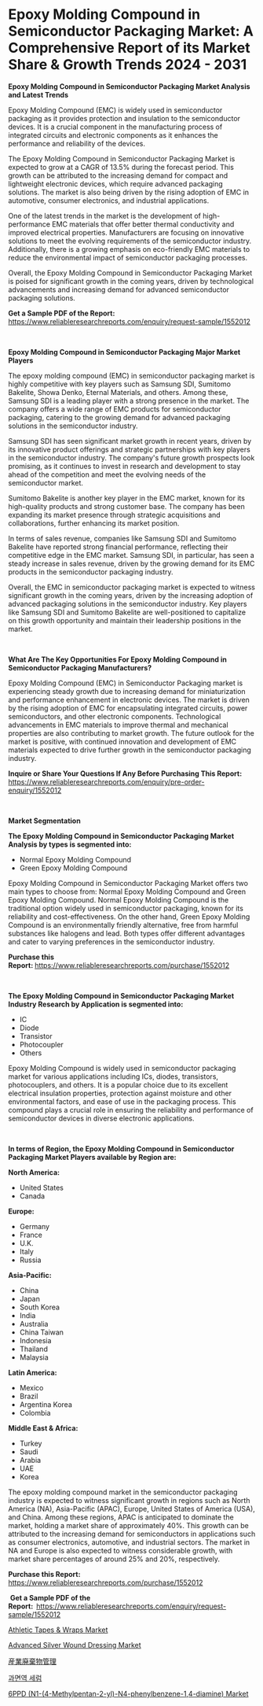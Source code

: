<p><h1>Epoxy Molding Compound in Semiconductor Packaging Market: A Comprehensive Report of its Market Share & Growth Trends 2024 - 2031</h1></p><p><strong>Epoxy Molding Compound in Semiconductor Packaging Market Analysis and Latest Trends</strong></p>
<p><p>Epoxy Molding Compound (EMC) is widely used in semiconductor packaging as it provides protection and insulation to the semiconductor devices. It is a crucial component in the manufacturing process of integrated circuits and electronic components as it enhances the performance and reliability of the devices.</p><p>The Epoxy Molding Compound in Semiconductor Packaging Market is expected to grow at a CAGR of 13.5% during the forecast period. This growth can be attributed to the increasing demand for compact and lightweight electronic devices, which require advanced packaging solutions. The market is also being driven by the rising adoption of EMC in automotive, consumer electronics, and industrial applications.</p><p>One of the latest trends in the market is the development of high-performance EMC materials that offer better thermal conductivity and improved electrical properties. Manufacturers are focusing on innovative solutions to meet the evolving requirements of the semiconductor industry. Additionally, there is a growing emphasis on eco-friendly EMC materials to reduce the environmental impact of semiconductor packaging processes.</p><p>Overall, the Epoxy Molding Compound in Semiconductor Packaging Market is poised for significant growth in the coming years, driven by technological advancements and increasing demand for advanced semiconductor packaging solutions.</p></p>
<p><strong>Get a Sample PDF of the Report:&nbsp;</strong> <a href="https://www.reliableresearchreports.com/enquiry/request-sample/1552012">https://www.reliableresearchreports.com/enquiry/request-sample/1552012</a></p>
<p>&nbsp;</p>
<p><strong>Epoxy Molding Compound in Semiconductor Packaging Major Market Players</strong></p>
<p><p>The epoxy molding compound (EMC) in semiconductor packaging market is highly competitive with key players such as Samsung SDI, Sumitomo Bakelite, Showa Denko, Eternal Materials, and others. Among these, Samsung SDI is a leading player with a strong presence in the market. The company offers a wide range of EMC products for semiconductor packaging, catering to the growing demand for advanced packaging solutions in the semiconductor industry.</p><p>Samsung SDI has seen significant market growth in recent years, driven by its innovative product offerings and strategic partnerships with key players in the semiconductor industry. The company's future growth prospects look promising, as it continues to invest in research and development to stay ahead of the competition and meet the evolving needs of the semiconductor market.</p><p>Sumitomo Bakelite is another key player in the EMC market, known for its high-quality products and strong customer base. The company has been expanding its market presence through strategic acquisitions and collaborations, further enhancing its market position.</p><p>In terms of sales revenue, companies like Samsung SDI and Sumitomo Bakelite have reported strong financial performance, reflecting their competitive edge in the EMC market. Samsung SDI, in particular, has seen a steady increase in sales revenue, driven by the growing demand for its EMC products in the semiconductor packaging industry.</p><p>Overall, the EMC in semiconductor packaging market is expected to witness significant growth in the coming years, driven by the increasing adoption of advanced packaging solutions in the semiconductor industry. Key players like Samsung SDI and Sumitomo Bakelite are well-positioned to capitalize on this growth opportunity and maintain their leadership positions in the market.</p></p>
<p>&nbsp;</p>
<p><strong>What Are The Key Opportunities For Epoxy Molding Compound in Semiconductor Packaging Manufacturers?</strong></p>
<p><p>Epoxy Molding Compound (EMC) in Semiconductor Packaging market is experiencing steady growth due to increasing demand for miniaturization and performance enhancement in electronic devices. The market is driven by the rising adoption of EMC for encapsulating integrated circuits, power semiconductors, and other electronic components. Technological advancements in EMC materials to improve thermal and mechanical properties are also contributing to market growth. The future outlook for the market is positive, with continued innovation and development of EMC materials expected to drive further growth in the semiconductor packaging industry.</p></p>
<p><strong>Inquire or Share Your Questions If Any Before Purchasing This Report:</strong> <a href="https://www.reliableresearchreports.com/enquiry/pre-order-enquiry/1552012">https://www.reliableresearchreports.com/enquiry/pre-order-enquiry/1552012</a></p>
<p>&nbsp;</p>
<p><strong>Market Segmentation</strong></p>
<p><strong>The Epoxy Molding Compound in Semiconductor Packaging Market Analysis by types is segmented into:</strong></p>
<p><ul><li>Normal Epoxy Molding Compound</li><li>Green Epoxy Molding Compound</li></ul></p>
<p><p>Epoxy Molding Compound in Semiconductor Packaging Market offers two main types to choose from: Normal Epoxy Molding Compound and Green Epoxy Molding Compound. Normal Epoxy Molding Compound is the traditional option widely used in semiconductor packaging, known for its reliability and cost-effectiveness. On the other hand, Green Epoxy Molding Compound is an environmentally friendly alternative, free from harmful substances like halogens and lead. Both types offer different advantages and cater to varying preferences in the semiconductor industry.</p></p>
<p><strong>Purchase this Report:&nbsp;</strong><a href="https://www.reliableresearchreports.com/purchase/1552012">https://www.reliableresearchreports.com/purchase/1552012</a></p>
<p>&nbsp;</p>
<p><strong>The Epoxy Molding Compound in Semiconductor Packaging Market Industry Research by Application is segmented into:</strong></p>
<p><ul><li>IC</li><li>Diode</li><li>Transistor</li><li>Photocoupler</li><li>Others</li></ul></p>
<p><p>Epoxy Molding Compound is widely used in semiconductor packaging market for various applications including ICs, diodes, transistors, photocouplers, and others. It is a popular choice due to its excellent electrical insulation properties, protection against moisture and other environmental factors, and ease of use in the packaging process. This compound plays a crucial role in ensuring the reliability and performance of semiconductor devices in diverse electronic applications.</p></p>
<p>&nbsp;</p>
<p><strong>In terms of Region, the Epoxy Molding Compound in Semiconductor Packaging Market Players available by Region are:</strong></p>
<p>
    <p> <strong> North America: </strong>
        <ul>
            <li>United States</li>
            <li>Canada</li>
        </ul>
        </p> 
    <p> <strong> Europe: </strong>
        <ul>
            <li>Germany</li>
            <li>France</li>
            <li>U.K.</li>
            <li>Italy</li>
            <li>Russia</li>
        </ul>
        </p> 
    <p> <strong> Asia-Pacific: </strong>
        <ul>
            <li>China</li>
            <li>Japan</li>
            <li>South Korea</li>
            <li>India</li>
            <li>Australia</li>
            <li>China Taiwan</li>
            <li>Indonesia</li>
            <li>Thailand</li>
            <li>Malaysia</li>
        </ul>
        </p> 
    <p> <strong> Latin America: </strong>
        <ul>
            <li>Mexico</li>
            <li>Brazil</li>
            <li>Argentina Korea</li>
            <li>Colombia</li>
        </ul>
        </p> 
    <p> <strong> Middle East & Africa: </strong>
        <ul>
            <li>Turkey</li>
            <li>Saudi</li>
            <li>Arabia</li>
            <li>UAE</li>
            <li>Korea</li>
        </ul>
    </p>
    </p>
<p><p>The epoxy molding compound market in the semiconductor packaging industry is expected to witness significant growth in regions such as North America (NA), Asia-Pacific (APAC), Europe, United States of America (USA), and China. Among these regions, APAC is anticipated to dominate the market, holding a market share of approximately 40%. This growth can be attributed to the increasing demand for semiconductors in applications such as consumer electronics, automotive, and industrial sectors. The market in NA and Europe is also expected to witness considerable growth, with market share percentages of around 25% and 20%, respectively.</p></p>
<p><strong>Purchase this Report: </strong><a href="https://www.reliableresearchreports.com/purchase/1552012">https://www.reliableresearchreports.com/purchase/1552012</a></p>
<p>&nbsp;<strong>Get a Sample PDF of the Report:&nbsp;&nbsp;</strong><a href="https://www.reliableresearchreports.com/enquiry/request-sample/1552012">https://www.reliableresearchreports.com/enquiry/request-sample/1552012</a></p>
<p><strong></strong></p>
<p><p><a href="https://issuu.com/reportprime-2/docs/athletic-tapes-wraps-market-size-2030.pptx">Athletic Tapes & Wraps Market</a></p><p><a href="https://issuu.com/reportprime-2/docs/advanced-silver-wound-dressing-market-size-2030.pp">Advanced Silver Wound Dressing Market</a></p><p><a href="https://medium.com/@elmoray21/%E7%94%A3%E6%A5%AD%E5%BB%83%E6%A3%84%E7%89%A9%E7%AE%A1%E7%90%86%E5%B8%82%E5%A0%B4%E3%81%AE%E5%88%86%E6%9E%90-%E3%82%B0%E3%83%AD%E3%83%BC%E3%83%90%E3%83%AB%E7%94%A3%E6%A5%AD%E3%81%AE%E8%A6%8B%E8%A7%A3%E3%81%A8%E4%BA%88%E6%B8%AC-2024%E5%B9%B4%E3%81%8B%E3%82%892031%E5%B9%B4-8eac9c21ea75">産業廃棄物管理</a></p><p><a href="https://medium.com/@kellyclarkson42/%ED%95%98%EC%9D%B4%ED%8D%BC%EB%A9%B4%EC%97%AD-%ED%98%88%EC%B2%AD-%EC%8B%9C%EC%9E%A5-%EB%B3%B4%EA%B3%A0%EC%84%9C%EB%8A%94-%EC%9D%B4-%EC%8B%9C%EC%9E%A5%EC%9D%98-%EC%B5%9C%EC%8B%A0-%ED%8A%B8%EB%A0%8C%EB%93%9C%EC%99%80-%EC%84%B1%EC%9E%A5-%EA%B8%B0%ED%9A%8C%EB%A5%BC-%EB%B3%B4%EC%97%AC%EC%A4%8D%EB%8B%88%EB%8B%A4-667f9b773fef">과면역 세럼</a></p><p><a href="https://github.com/brenzgnarento/Market-Research-Report-List-1/blob/main/6ppd-n1-4-methylpentan-2-yl-n4-phenylbenzene-14-diamine-market.md">6PPD (N1-(4-Methylpentan-2-yl)-N4-phenylbenzene-1,4-diamine) Market</a></p></p>
